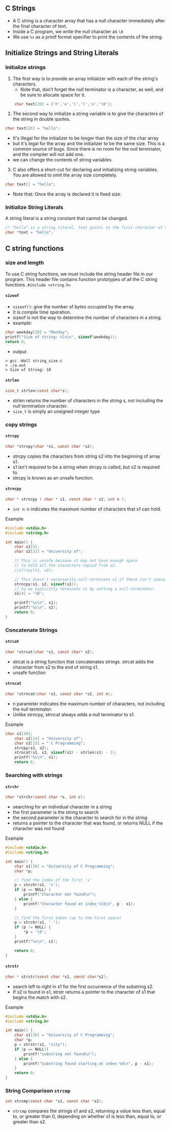 ## C Strings
- A C string is a character array that has a null character immediately after the final character of text. 
- Inside a C program, we write the null character as `\0`
- We use `%s` as a printf format specifier to print the contents of the string.
## Initialize Strings and String Literals
### Initialize strings
1. The first way is to provide an array initializer with each of the string's characters.
	- Note that, don't forget the null terminator is a character, as well, and be sure to allocate space for it.
``` C
	char text[20] = {'h','e','l','l','o','\0'};
```
2. The second way to initialize a string variable is to give the characters of the string in double quotes.
``` C
char text[20] = "hello";
```
- It's illegal for the initializer to be longer than the size of the char array
- but it's legal for the array and the initializer to be the same size. This is a common source of bugs. Since there is no room for the null terminator, and the compiler will not add one.
- we can change the contents of string variables
3. C also offers a short-cut for declaring and initializing string variables. You are allowed to omit the array size completely.
```C
char text[] = "hello";
```
- Note that: Once the array is declared it is fixed size.
### Initialize String Literals
A string literal is a string constant that cannot be changed.
```C
/* "hello" is a string literal, text points to the first character of that string. */
char *text = "hello";
```
## C string functions
### size and length
To use C string functions, we must include the string header file in our program. This header file contains function prototypes of all the C string functions.  `#include <string.h>`
#### `sizeof`
- `sizeof()`: give the number of bytes occupied by the array.
- It is compile time operation.
- sizeof is not the way to determine the number of characters in a string.
- example:
``` C
char weekday[10] = "Monday";
printf("Size of string: %lu\n", sizeof(weekday));
return 0;
```
- output
``` shell 
> gcc -Wall string_size.c
> ./a.out
> Size of String: 10
```
#### `strlen`
```C
size_t strlen(const char*s);
```
- strlen returns the number of characters in the string s, not including the null termination character.
- `size_t` is simply an unsigned integer type
### copy strings
#### `strcpy` 
```C
char *strcpy(char *s1, const char *s2);
```
- strcpy copies the characters from string s2 into the beginning of array s1.
- s1 isn't required to be a string when strcpy is called, but s2 is required to.
- strcpy is known as an unsafe function.
#### `strncpy`
```C
char * strncpy ( char * s1, const char * s2, int n );
```
- `int n`: n indicates the maximum number of characters that s1 can hold.

Example
```C
#include <stdio.h>
#include <string.h>

int main() {
    char s1[5];
    char s2[32] = "University of";

    // This is unsafe because s1 may not have enough space
    // to hold all the characters copied from s2.
    //strcpy(s1, s2);

    // This doesn't necessarily null-terminate s1 if there isn't space.
    strncpy(s1, s2, sizeof(s1));
    // So we explicitly terminate s1 by setting a null-terminator.
    s1[4] = '\0';

    printf("%s\n", s1);
    printf("%s\n", s2);
    return 0;
}
```
### Concatenate Strings
#### `strcat`
```C
char *strcat(char *s1, const char* s2);
```
- strcat is a string function that concatenates strings. strcat adds the character from s2 to the end of string s1.
- unsafe function
#### `strncat`
```C
char *strncat(char *s1, const char *s2, int n);
```
- n parameter indicates the maximum number of characters, not including the null terminator.
- Unlike strncpy, strncat always adds a null terminator to s1.

Example
```C
char s1[30];
    char s2[14] = "University of";
    char s3[15] = " C Programming";
    strcpy(s1, s2);
    strncat(s1, s3, sizeof(s1) - strlen(s1) - 1);
    printf("%s\n", s1);
    return 0;
```

### Searching with strings
#### `strchr`
```C
char *strchr(const char *s, int c);
```
- searching for an individual character in a string
- the first parameter is the string to search
- the second parameter is the character to search for in the string
- returns a pointer to the character that was found, or returns NULL if the character was not found

Example
```C
#include <stdio.h>
#include <string.h>

int main() {
    char s1[30] = "University of C Programming";
    char *p;

    // find the index of the first 'v'
    p = strchr(s1, 'v');
    if (p == NULL) {
        printf("Character not found\n");
    } else {
        printf("Character found at index %ld\n", p - s1);
    }

    // find the first token (up to the first space)
    p = strchr(s1, ' ');
    if (p != NULL) {
        *p = '\0';
    }
    printf("%s\n", s1);

    return 0;
}
```

#### `strstr`
```C
char * strstr(const char *s1, const char*s2);
```
- search left to right in s1 for the first occurrence of the substring s2. 
- If s2 is found in s1, strstr returns a pointer to the character of s1 that begins the match with s2.

Example
```C
#include <stdio.h>
#include <string.h>

int main() {
    char s1[30] = "University of C Programming";
    char *p;
	p = strstr(s1, "sity");
	if (p == NULL){
		printf("substring not found\n");
	} else {
		printf("Substring found starting at index %d\n", p - s1);
	}
    return 0;
}
```

### String Comparison `strcmp`
```C
int strcmp(const char *s1, const char *s2);
```
- `strcmp` compares the strings s1 and s2, returning a value less than, equal to, or greater than 0, depending on whether s1 is less than, equal to, or greater than s2.